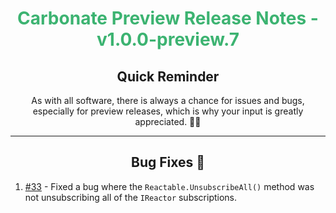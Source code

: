 <h1 align="center" style='color:mediumseagreen;font-weight:bold'>
    Carbonate Preview Release Notes - v1.0.0-preview.7
</h1>

<h2 align="center" style='font-weight:bold'>Quick Reminder</h2>

<div align="center">

As with all software, there is always a chance for issues and bugs, especially for preview releases, which is why your input is greatly appreciated. 🙏🏼
</div>

---

<h2 style="font-weight:bold" align="center">Bug Fixes 🐛</h2>

1. [#33](https://github.com/KinsonDigital/Carbonate/issues/33) - Fixed a bug where the `Reactable.UnsubscribeAll()` method was not unsubscribing all of the `IReactor` subscriptions.
